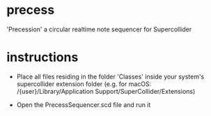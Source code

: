 # precess
'Precession' a circular realtime note sequencer for Supercollider

# instructions

- Place all files residing in the folder 'Classes' inside your system's supercollider extension folder
(e.g. for macOS: /{user}/Library/Application Support/SuperCollider/Extensions)

- Open the PrecessSequencer.scd file and run it
